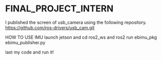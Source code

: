 # FINAL_PROJECT_INTERN


I published the screen of usb_camera using the following repository. https://github.com/ros-drivers/usb_cam.git

HOW TO USE IMU
launch jetson and cd ros2_ws
and ros2 run ebimu_pkg ebimu_publisher.py

last my code and run it!
